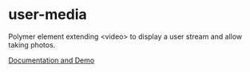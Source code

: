# user-media
Polymer element extending &lt;video> to display a user stream and allow taking photos.

[Documentation and Demo](https://scarygami.github.io/user-media/)

